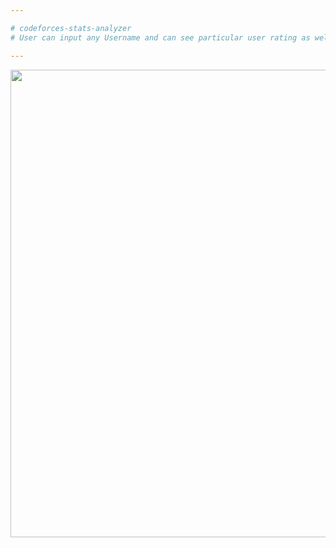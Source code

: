 ```yaml
---

# codeforces-stats-analyzer
# User can input any Username and can see particular user rating as well as other informations in the form of tables and graph.(Html,Css,Jquery,JS charts,Codeforces APi)

---
```




                          
<a href="url"><img src="https://raw.githubusercontent.com/SamirPaul1/CodeforcesVisualizer/main/CodeforceVisualiser.png" align="left" height="748" width="1048" ></a>






---
